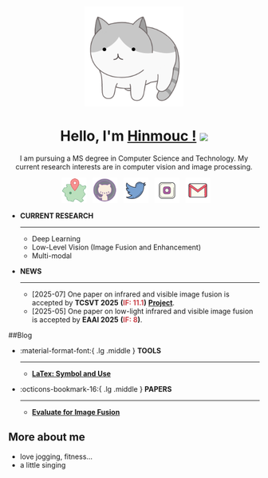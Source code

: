 
<script src="https://cdn.statically.io/libs/animejs/2.0.2/anime.min.js"></script>
<style>
    @media only screen and (max-width: 768px) {
        .responsive-image {
            display: none;
        }
    }
</style>

[//]: # (-----------------------------------------------------)
[//]: # (  <img src="https://media.giphy.com/media/du3J3cXyzhj75IOgvA/giphy.gif" width="200"/>)

<div id="header" align="center">

  <img src="image/cat.gif" width="200"/>
  <h1>
    <b>
        Hello, I'm <span style="color: #257ac3;"><a href="https://hinmouc.github.io/">Hinmouc !</a></span>
    </b> 
    <img src="https://media.giphy.com/media/hvRJCLFzcasrR4ia7z/giphy.gif" width="30px"/>
  </h1>
</div>

<center>
    I am pursuing a MS degree in Computer Science and Technology. 
    My current research interests are in computer vision and image processing.
</center>


[//]: # (url for logo :https://icons8.com/icons/set/local)
<p align="center">
    &nbsp;  <a href="https://github.com/hinmouc" target="_blank" rel="noopener noreferrer"><img src="image/local.png" width="50" /></a>  
    &nbsp;  <a href="https://github.com/hinmouc" target="_blank" rel="noopener noreferrer"><img src="image/github.png" width="50" /></a>  
    &nbsp;  <a href="https://github.com/hinmouc" target="_blank" rel="noopener noreferrer"><img src="image/twitter.png" width="50" /></a>  
    &nbsp;  <a href="https://github.com/hinmouc" target="_blank" rel="noopener noreferrer"><img src="image/instagram-new.png" width="50" /></a>  
    &nbsp;  <a href="https://github.com/hinmouc" target="_blank" rel="noopener noreferrer"><img src="image/gmail.png"  width="50" /></a>
</p>


<div class="grid cards" markdown>

- __CURRENT RESEARCH__

    ---
    - Deep Learning
    - Low-Level Vision (Image Fusion and Enhancement)
    - Multi-modal

[//]: # (    ---)
[//]: # (    - One national invention patent &#40;granted&#41;)
</div>


<div class="grid cards" markdown>

- __NEWS__

    ---
    - [2025-07] One paper on infrared and visible image fusion is accepted by <strong>TCSVT 2025</strong> <strong>(<span style="color: #ca4349;">IF: 11.1</span>)</strong> <strong><span style="color: #257ac3;"><a href="PIVFusion/">Project</a></span></strong>.
    - [2025-05] One paper on low-light infrared and visible image fusion is accepted by <strong>EAAI 2025</strong> <strong>(<span style="color: #ca4349;">IF: 8</span>)</strong>.

[//]: # (    ---)
[//]: # (    - One national invention patent &#40;granted&#41;)
</div>


[//]: # (https://yesicon.app/octicon?lang=zh-hans    #logo 图库)


##Blog
<div class="grid cards" markdown>

- :material-format-font:{ .lg .middle } __TOOLS__

    ---

    - <strong>[LaTex: Symbol and Use](research/LaTeX.md)</strong>

- :octicons-bookmark-16:{ .lg .middle } __PAPERS__

    ---
    - <strong>[Evaluate for Image Fusion](research/Evaluate_IF.md)</strong>

</div>



[//]: # (  * good at badminton :badminton:)
## More about me
  * love jogging, fitness…
  * a little singing

